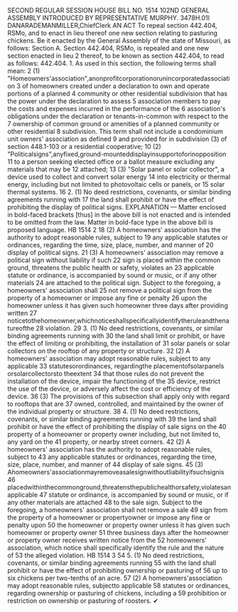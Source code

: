 SECOND REGULAR SESSION
HOUSE BILL NO. 1514
102ND GENERAL ASSEMBLY
INTRODUCED BY REPRESENTATIVE MURPHY.
3478H.01I DANARADEMANMILLER,ChiefClerk
AN ACT
To repeal section 442.404, RSMo, and to enact in lieu thereof one new section relating to
pasturing chickens.
Be it enacted by the General Assembly of the state of Missouri, as follows:
Section A. Section 442.404, RSMo, is repealed and one new section enacted in lieu
2 thereof, to be known as section 442.404, to read as follows:
442.404. 1. As used in this section, the following terms shall mean:
2 (1) "Homeowners'association",anonprofitcorporationorunincorporatedassociation
3 of homeowners created under a declaration to own and operate portions of a planned
4 community or other residential subdivision that has the power under the declaration to assess
5 association members to pay the costs and expenses incurred in the performance of the
6 association's obligations under the declaration or tenants-in-common with respect to the
7 ownership of common ground or amenities of a planned community or other residential
8 subdivision. This term shall not include a condominium unit owners' association as defined
9 and provided for in subdivision (3) of section 448.1-103 or a residential cooperative;
10 (2) "Politicalsigns",anyfixed,ground-mounteddisplayinsupportoforinopposition
11 to a person seeking elected office or a ballot measure excluding any materials that may be
12 attached;
13 (3) "Solar panel or solar collector", a device used to collect and convert solar energy
14 into electricity or thermal energy, including but not limited to photovoltaic cells or panels, or
15 solar thermal systems.
16 2. (1) No deed restrictions, covenants, or similar binding agreements running with
17 the land shall prohibit or have the effect of prohibiting the display of political signs.
EXPLANATION — Matter enclosed in bold-faced brackets [thus] in the above bill is not enacted and is
intended to be omitted from the law. Matter in bold-face type in the above bill is proposed language.
HB 1514 2
18 (2) A homeowners' association has the authority to adopt reasonable rules, subject to
19 any applicable statutes or ordinances, regarding the time, size, place, number, and manner of
20 display of political signs.
21 (3) A homeowners' association may remove a political sign without liability if such
22 sign is placed within the common ground, threatens the public health or safety, violates an
23 applicable statute or ordinance, is accompanied by sound or music, or if any other materials
24 are attached to the political sign. Subject to the foregoing, a homeowners' association shall
25 not remove a political sign from the property of a homeowner or impose any fine or penalty
26 upon the homeowner unless it has given such homeowner three days after providing written
27 noticetothehomeowner,whichnoticeshallspecificallyidentifytheruleandthenatureofthe
28 violation.
29 3. (1) No deed restrictions, covenants, or similar binding agreements running with
30 the land shall limit or prohibit, or have the effect of limiting or prohibiting, the installation of
31 solar panels or solar collectors on the rooftop of any property or structure.
32 (2) A homeowners' association may adopt reasonable rules, subject to any applicable
33 statutesorordinances, regardingthe placementofsolarpanels orsolarcollectorsto theextent
34 that those rules do not prevent the installation of the device, impair the functioning of the
35 device, restrict the use of the device, or adversely affect the cost or efficiency of the device.
36 (3) The provisions of this subsection shall apply only with regard to rooftops that are
37 owned, controlled, and maintained by the owner of the individual property or structure.
38 4. (1) No deed restrictions, covenants, or similar binding agreements running with
39 the land shall prohibit or have the effect of prohibiting the display of sale signs on the
40 property of a homeowner or property owner including, but not limited to, any yard on the
41 property, or nearby street corners.
42 (2) A homeowners' association has the authority to adopt reasonable rules, subject to
43 any applicable statutes or ordinances, regarding the time, size, place, number, and manner of
44 display of sale signs.
45 (3) Ahomeowners'associationmayremoveasalesignwithoutliabilityifsuchsignis
46 placedwithinthecommonground,threatensthepublichealthorsafety,violatesanapplicable
47 statute or ordinance, is accompanied by sound or music, or if any other materials are attached
48 to the sale sign. Subject to the foregoing, a homeowners' association shall not remove a sale
49 sign from the property of a homeowner or propertyowner or impose any fine or penalty upon
50 the homeowner or property owner unless it has given such homeowner or property owner
51 three business days after the homeowner or property owner receives written notice from the
52 homeowners' association, which notice shall specifically identify the rule and the nature of
53 the alleged violation.
HB 1514 3
54 5. (1) No deed restrictions, covenants, or similar binding agreements running
55 with the land shall prohibit or have the effect of prohibiting ownership or pasturing of
56 up to six chickens per two-tenths of an acre.
57 (2) A homeowners'association may adopt reasonable rules, subjectto applicable
58 statutes or ordinances, regarding ownership or pasturing of chickens, including a
59 prohibition or restriction on ownership or pasturing of roosters.
✔